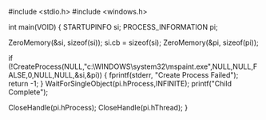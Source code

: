 #include <stdio.h>
#include <windows.h>

int main(VOID)
{
STARTUPINFO si;
PROCESS_INFORMATION pi;

ZeroMemory(&si, sizeof(si));
si.cb = sizeof(si);
ZeroMemory(&pi, sizeof(pi));

if (!CreateProcess(NULL,"c:\\WINDOWS\\system32\\mspaint.exe",NULL,NULL,FALSE,0,NULL,NULL,&si,&pi))
{
fprintf(stderr, "Create Process Failed");
return -1;
}
WaitForSingleObject(pi.hProcess,INFINITE);
printf("Child Complete");

CloseHandle(pi.hProcess);
CloseHandle(pi.hThread);
}
